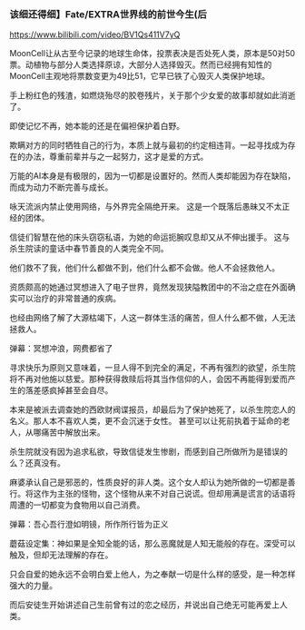 ### 该细还得细】Fate/EXTRA世界线的前世今生(后
https://www.bilibili.com/video/BV1Qs411V7yQ

MoonCell让从古至今记录的地球生命体，投票表决是否处死人类，原本是50对50票。动植物与部分人类选择原谅，大部分人选择毁灭。然而已经拥有知性的MoonCell主观地将票数变更为49比51，它早已铁了心毁灭人类保护地球。

手上粉红色的残渣，如燃烧殆尽的胶卷残片，关于那个少女爱的故事却就如此消逝了。

即使记忆不再，她本能的还是在偏袒保护着白野。

欺瞒对方的同时牺牲自己的行为，本质上就与最初的约定相违背。一起寻找成为存在的办法，尊重前辈并与之一起努力，这才是爱的方式。

万能的AI本身是有极限的，因为一切都是设置好的。然而人类却能因为存在缺陷，而成为动力不断完善与成长。

咏天流派内禁止使用网络，与外界完全隔绝开来。
这是一个既落后愚昧又不太正经的团体。

信徒们智慧在他的床头窃窃私语，为她的命运扼腕叹息却又从不伸出援手。
这与杀生院读的童话中春节善良的人类完全不同。

他们救不了我，他们什么都做不到，他们什么都不会做。他人不会拯救他人。

资质颇高的她通过冥想进入了电子世界，竟然发现狭隘教团中的不治之症在外面确实可以治疗的非常普通的疾病。

也经由网络了解了大源枯竭下，人这一群体生活的痛苦，但人什么都不做，人无法拯救人。

弹幕：冥想冲浪，网费都省了

寻求快乐为原则又意味着，一旦人得不到完全的满足，不再有强烈的欲望，杀生院将不再对他施以慈爱。那种获得救赎后将其当作信仰的人，会因不再能得到爱而产生的落差感疯掉甚至会自尽。

本来是被派去调查她的西欧财阀谍报员，却最后为了保护她死了，以杀生院恋人的名义。那人本不喜欢人类，更不会沉迷于女性。
甚至可以让死前执着于延命的老人，从哪痛苦中解放出来。

杀生院就没有因为追求私欲，导致信徒发生惨剧，而感到自己所做所为是错误的么？还真没有。

麻婆承认自己是邪恶的，性质良好的非人类。这个女人却认为她所做的一切都是善行。将这作为主张的怪物，这个怪物从来不对自己说谎。但却用满是谎言的话语将周遭的一切都变为食物用以自己消费。

弹幕：吾心吾行澄如明镜，所作所行皆为正义

蘑菇设定集：神如果是全知全能的话，那么恶魔就是人知无能般的存在。深受可以触及，但却无法理解的存在。

只会自爱的她永远不会明白爱上他人，为之奉献一切是什么样的感受，是一种怎样强大的力量。

而后安徒生开始讲述自己生前曾有过的恋之经历，并说出自己绝无可能再爱上人类。

